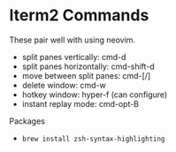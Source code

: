 # Iterm2 Commands
These pair well with using neovim.

- split panes vertically: cmd-d 
- split panes horizontally: cmd-shift-d 
- move between split panes: cmd-[/]
- delete window: cmd-w 
- hotkey window: hyper-f (can configure) 
- instant replay mode: cmd-opt-B 

Packages
- `brew install zsh-syntax-highlighting`
